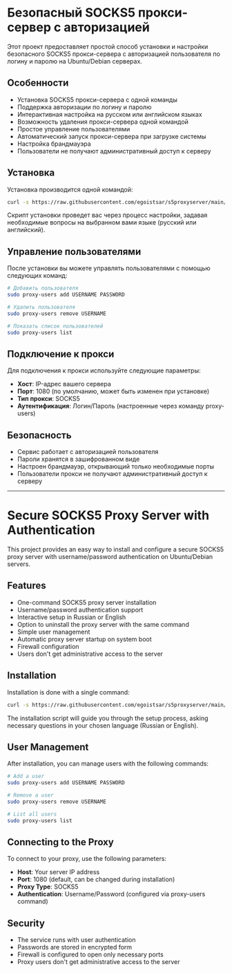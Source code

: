 # Безопасный SOCKS5 прокси-сервер с авторизацией

Этот проект предоставляет простой способ установки и настройки безопасного SOCKS5 прокси-сервера с авторизацией пользователя по логину и паролю на Ubuntu/Debian серверах.

## Особенности

- Установка SOCKS5 прокси-сервера с одной команды
- Поддержка авторизации по логину и паролю
- Интерактивная настройка на русском или английском языках
- Возможность удаления прокси-сервера одной командой
- Простое управление пользователями
- Автоматический запуск прокси-сервера при загрузке системы
- Настройка брандмауэра
- Пользователи не получают административный доступ к серверу

## Установка

Установка производится одной командой:

```bash
curl -s https://raw.githubusercontent.com/egoistsar/s5proxyserver/main/socks5_proxy_installer.sh | sudo bash
```

Скрипт установки проведет вас через процесс настройки, задавая необходимые вопросы на выбранном вами языке (русский или английский).

## Управление пользователями

После установки вы можете управлять пользователями с помощью следующих команд:

```bash
# Добавить пользователя
sudo proxy-users add USERNAME PASSWORD

# Удалить пользователя
sudo proxy-users remove USERNAME

# Показать список пользователей
sudo proxy-users list
```

## Подключение к прокси

Для подключения к прокси используйте следующие параметры:

- **Хост**: IP-адрес вашего сервера
- **Порт**: 1080 (по умолчанию, может быть изменен при установке)
- **Тип прокси**: SOCKS5
- **Аутентификация**: Логин/Пароль (настроенные через команду proxy-users)

## Безопасность

- Сервис работает с авторизацией пользователя
- Пароли хранятся в зашифрованном виде
- Настроен брандмауэр, открывающий только необходимые порты
- Пользователи прокси не получают административный доступ к серверу

---

# Secure SOCKS5 Proxy Server with Authentication

This project provides an easy way to install and configure a secure SOCKS5 proxy server with username/password authentication on Ubuntu/Debian servers.

## Features

- One-command SOCKS5 proxy server installation
- Username/password authentication support
- Interactive setup in Russian or English
- Option to uninstall the proxy server with the same command
- Simple user management
- Automatic proxy server startup on system boot
- Firewall configuration
- Users don't get administrative access to the server

## Installation

Installation is done with a single command:

```bash
curl -s https://raw.githubusercontent.com/egoistsar/s5proxyserver/main/socks5_proxy_installer.sh | sudo bash
```

The installation script will guide you through the setup process, asking necessary questions in your chosen language (Russian or English).

## User Management

After installation, you can manage users with the following commands:

```bash
# Add a user
sudo proxy-users add USERNAME PASSWORD

# Remove a user
sudo proxy-users remove USERNAME

# List all users
sudo proxy-users list
```

## Connecting to the Proxy

To connect to your proxy, use the following parameters:

- **Host**: Your server IP address
- **Port**: 1080 (default, can be changed during installation)
- **Proxy Type**: SOCKS5
- **Authentication**: Username/Password (configured via proxy-users command)

## Security

- The service runs with user authentication
- Passwords are stored in encrypted form
- Firewall is configured to open only necessary ports
- Proxy users don't get administrative access to the server